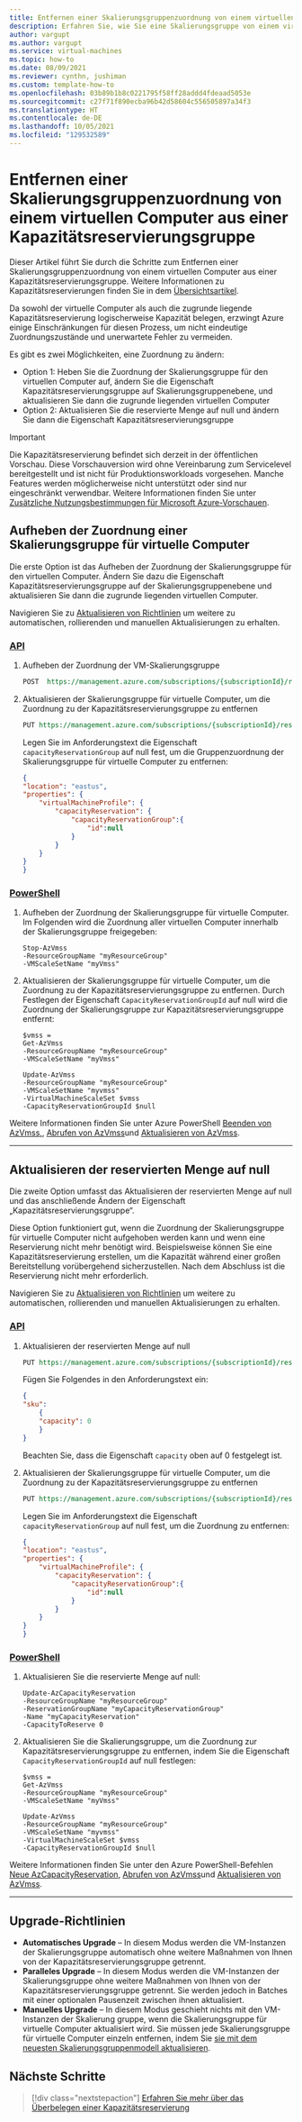 ```yaml
---
title: Entfernen einer Skalierungsgruppenzuordnung von einem virtuellen Computer aus einer Kapazitätsreservierungsgruppe (Vorschauversion)
description: Erfahren Sie, wie Sie eine Skalierungsgruppe von einem virtuellen Computer aus einer Kapazitätsreservierungsgruppe entfernen.
author: vargupt
ms.author: vargupt
ms.service: virtual-machines
ms.topic: how-to
ms.date: 08/09/2021
ms.reviewer: cynthn, jushiman
ms.custom: template-how-to
ms.openlocfilehash: 03b89b1b8c0221795f58ff28addd4fdeaad5053e
ms.sourcegitcommit: c27f71f890ecba96b42d58604c556505897a34f3
ms.translationtype: HT
ms.contentlocale: de-DE
ms.lasthandoff: 10/05/2021
ms.locfileid: "129532589"
---
```

# <a name="remove-a-virtual-machine-scale-set-association-from-a-capacity-reservation-group"></a>Entfernen einer Skalierungsgruppenzuordnung von einem virtuellen Computer aus einer Kapazitätsreservierungsgruppe 

Dieser Artikel führt Sie durch die Schritte zum Entfernen einer Skalierungsgruppenzuordnung von einem virtuellen Computer aus einer Kapazitätsreservierungsgruppe. Weitere Informationen zu Kapazitätsreservierungen finden Sie in dem [Übersichtsartikel](capacity-reservation-overview.md). 

Da sowohl der virtuelle Computer als auch die zugrunde liegende Kapazitätsreservierung logischerweise Kapazität belegen, erzwingt Azure einige Einschränkungen für diesen Prozess, um nicht eindeutige Zuordnungszustände und unerwartete Fehler zu vermeiden.  

Es gibt es zwei Möglichkeiten, eine Zuordnung zu ändern: 
- Option 1: Heben Sie die Zuordnung der Skalierungsgruppe für den virtuellen Computer auf, ändern Sie die Eigenschaft Kapazitätsreservierungsgruppe auf Skalierungsgruppenebene, und aktualisieren Sie dann die zugrunde liegenden virtuellen Computer
- Option 2: Aktualisieren Sie die reservierte Menge auf null und ändern Sie dann die Eigenschaft Kapazitätsreservierungsgruppe

> [!IMPORTANT]
> Die Kapazitätsreservierung befindet sich derzeit in der öffentlichen Vorschau.
> Diese Vorschauversion wird ohne Vereinbarung zum Servicelevel bereitgestellt und ist nicht für Produktionsworkloads vorgesehen. Manche Features werden möglicherweise nicht unterstützt oder sind nur eingeschränkt verwendbar. Weitere Informationen finden Sie unter [Zusätzliche Nutzungsbestimmungen für Microsoft Azure-Vorschauen](https://azure.microsoft.com/support/legal/preview-supplemental-terms/).

## <a name="deallocate-the-virtual-machine-scale-set"></a>Aufheben der Zuordnung einer Skalierungsgruppe für virtuelle Computer

Die erste Option ist das Aufheben der Zuordnung der Skalierungsgruppe für den virtuellen Computer. Ändern Sie dazu die Eigenschaft Kapazitätsreservierungsgruppe auf der Skalierungsgruppenebene und aktualisieren Sie dann die zugrunde liegenden virtuellen Computer. 

Navigieren Sie zu [Aktualisieren von Richtlinien](#upgrade-policies) um weitere zu automatischen, rollierenden und manuellen Aktualisierungen zu erhalten. 

### <a name="api"></a>[API](#tab/api1)

1. Aufheben der Zuordnung der VM-Skalierungsgruppe

    ```rest
    POST  https://management.azure.com/subscriptions/{subscriptionId}/resourceGroups/{resourceGroupName}/providers/Microsoft.Compute/virtualMachineScaleSets/{VMScaleSetName}/deallocate?api-version=2021-04-01
    ```

1. Aktualisieren der Skalierungsgruppe für virtuelle Computer, um die Zuordnung zu der Kapazitätsreservierungsgruppe zu entfernen
    
    ```rest
    PUT https://management.azure.com/subscriptions/{subscriptionId}/resourceGroups/{resourceGroupName}/providers/Microsoft.Compute/virtualMachineScaleSets/{VMScaleSetName}/update?api-version=2021-04-01
    ```
    Legen Sie im Anforderungstext die Eigenschaft `capacityReservationGroup` auf null fest, um die Gruppenzuordnung der Skalierungsgruppe für virtuelle Computer zu entfernen:

    ```json
    {
    "location": "eastus",
    "properties": {
        "virtualMachineProfile": {
            "capacityReservation": {
                "capacityReservationGroup":{
                    "id":null    
                }
            }
        }
    }
    }
    ```

### <a name="powershell"></a>[PowerShell](#tab/powershell1)

1. Aufheben der Zuordnung der Skalierungsgruppe für virtuelle Computer. Im Folgenden wird die Zuordnung aller virtuellen Computer innerhalb der Skalierungsgruppe freigegeben: 

    ```powershell-interactive
    Stop-AzVmss
    -ResourceGroupName "myResourceGroup"
    -VMScaleSetName "myVmss"
    ```

1. Aktualisieren der Skalierungsgruppe für virtuelle Computer, um die Zuordnung zu der Kapazitätsreservierungsgruppe zu entfernen. Durch Festlegen der Eigenschaft `CapacityReservationGroupId` auf null wird die Zuordnung der Skalierungsgruppe zur Kapazitätsreservierungsgruppe entfernt: 

    ```powershell-interactive
    $vmss =
    Get-AzVmss
    -ResourceGroupName "myResourceGroup"
    -VMScaleSetName "myVmss"
    
    Update-AzVmss
    -ResourceGroupName "myResourceGroup"
    -VMScaleSetName "myvmss"
    -VirtualMachineScaleSet $vmss
    -CapacityReservationGroupId $null
    ```

Weitere Informationen finden Sie unter Azure PowerShell [Beenden von AzVmss,](/powershell/module/az.compute/stop-azvmss), [Abrufen von AzVmss](/powershell/module/az.compute/get-azvmss)und [Aktualisieren von AzVmss](/powershell/module/az.compute/update-azvmss).

--- 
<!-- The three dashes above show that your section of tabbed content is complete. Don't remove them :) -->


## <a name="update-the-reserved-quantity-to-zero"></a>Aktualisieren der reservierten Menge auf null 

Die zweite Option umfasst das Aktualisieren der reservierten Menge auf null und das anschließende Ändern der Eigenschaft „Kapazitätsreservierungsgruppe“.

Diese Option funktioniert gut, wenn die Zuordnung der Skalierungsgruppe für virtuelle Computer nicht aufgehoben werden kann und wenn eine Reservierung nicht mehr benötigt wird. Beispielsweise können Sie eine Kapazitätsreservierung erstellen, um die Kapazität während einer großen Bereitstellung vorübergehend sicherzustellen. Nach dem Abschluss ist die Reservierung nicht mehr erforderlich. 

Navigieren Sie zu [Aktualisieren von Richtlinien](#upgrade-policies) um weitere zu automatischen, rollierenden und manuellen Aktualisierungen zu erhalten. 

### <a name="api"></a>[API](#tab/api2)

1. Aktualisieren der reservierten Menge auf null 

    ```rest
    PUT https://management.azure.com/subscriptions/{subscriptionId}/resourceGroups/{resourceGroupName}/providers/Microsoft.Compute/CapacityReservationGroups/{CapacityReservationGroupName}/CapacityReservations/{CapacityReservationName}?api-version=2021-04-01
    ```

    Fügen Sie Folgendes in den Anforderungstext ein:
    
    ```json
    {
    "sku": 
        {
        "capacity": 0
        }
    } 
    ```
    
    Beachten Sie, dass die Eigenschaft `capacity` oben auf 0 festgelegt ist.

1. Aktualisieren der Skalierungsgruppe für virtuelle Computer, um die Zuordnung zu der Kapazitätsreservierungsgruppe zu entfernen

    ```rest
    PUT https://management.azure.com/subscriptions/{subscriptionId}/resourceGroups/{resourceGroupName}/providers/Microsoft.Compute/virtualMachineScaleSets/{VMScaleSetName}/update?api-version=2021-04-01
    ```

    Legen Sie im Anforderungstext die Eigenschaft `capacityReservationGroup` auf null fest, um die Zuordnung zu entfernen:
    
    ```json
    {
    "location": "eastus",
    "properties": {
        "virtualMachineProfile": {
            "capacityReservation": {
                "capacityReservationGroup":{
                    "id":null
                }
            }
        }
    }
    }
    ```

### <a name="powershell"></a>[PowerShell](#tab/powershell2)

1. Aktualisieren Sie die reservierte Menge auf null:

    ```powershell-interactive
    Update-AzCapacityReservation
    -ResourceGroupName "myResourceGroup"
    -ReservationGroupName "myCapacityReservationGroup"
    -Name "myCapacityReservation"
    -CapacityToReserve 0
    ```

2. Aktualisieren Sie die Skalierungsgruppe, um die Zuordnung zur Kapazitätsreservierungsgruppe zu entfernen, indem Sie die Eigenschaft `CapacityReservationGroupId` auf null festlegen: 

    ```powershell-interactive
    $vmss =
    Get-AzVmss
    -ResourceGroupName "myResourceGroup"
    -VMScaleSetName "myVmss"
    
    Update-AzVmss
    -ResourceGroupName "myResourceGroup"
    -VMScaleSetName "myvmss"
    -VirtualMachineScaleSet $vmss
    -CapacityReservationGroupId $null
    ```

Weitere Informationen finden Sie unter den Azure PowerShell-Befehlen [Neue AzCapacityReservation](/powershell/module/az.compute/new-azcapacityreservation), [Abrufen von AzVmss](/powershell/module/az.compute/get-azvmss)und [Aktualisieren von AzVmss](/powershell/module/az.compute/update-azvmss).

--- 
<!-- The three dashes above show that your section of tabbed content is complete. Don't remove them :) -->


## <a name="upgrade-policies"></a>Upgrade-Richtlinien

- **Automatisches Upgrade** – In diesem Modus werden die VM-Instanzen der Skalierungsgruppe automatisch ohne weitere Maßnahmen von Ihnen von der Kapazitätsreservierungsgruppe getrennt.
- **Paralleles Upgrade** – In diesem Modus werden die VM-Instanzen der Skalierungsgruppe ohne weitere Maßnahmen von Ihnen von der Kapazitätsreservierungsgruppe getrennt. Sie werden jedoch in Batches mit einer optionalen Pausenzeit zwischen ihnen aktualisiert.
- **Manuelles Upgrade** – In diesem Modus geschieht nichts mit den VM-Instanzen der Skalierung gruppe, wenn die Skalierungsgruppe für virtuelle Computer aktualisiert wird. Sie müssen jede Skalierungsgruppe für virtuelle Computer einzeln entfernen, indem Sie [sie mit dem neuesten Skalierungsgruppenmodell aktualisieren](../virtual-machine-scale-sets/virtual-machine-scale-sets-upgrade-scale-set.md#how-to-bring-vms-up-to-date-with-the-latest-scale-set-model).

## <a name="next-steps"></a>Nächste Schritte

> [!div class="nextstepaction"]
> [Erfahren Sie mehr über das Überbelegen einer Kapazitätsreservierung](capacity-reservation-overallocate.md)
